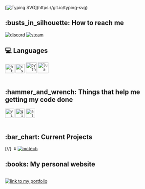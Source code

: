 [![Typing SVG](https://readme-typing-svg.demolab.com?font=Roboto&weight=500&size=30&duration=2500&pause=1250&color=7F31CE&center=true&width=435&lines=Welcome+to+my+profile!;I'm+Jaxx%2C+and+I'm+a+developer!)](https://git.io/typing-svg)

<h2>:busts_in_silhouette: How to reach me</h2>

[![discord](https://img.shields.io/badge/jaxx-blue?logo=discord&logoColor=white)](https://discordapp.com/users/922843169480122388/)
[![steam](https://img.shields.io/badge/jaxx-black?logo=steam&logoColor=white)](https://steamcommunity.com/id/aftxr-lifx/)
</br>

<h2>💻 Languages</h2>
<code><img title="HTML 5" alt="html5" width="30px" src="https://cdn.jsdelivr.net/gh/devicons/devicon/icons/html5/html5-original.svg" /></code>
<code><img title="CSS 3" alt="css 3" width="30px" src="https://cdn.jsdelivr.net/gh/devicons/devicon/icons/css3/css3-original.svg" /></code>
<code><img title="Python" alt="python" width="35px" src="https://cdn.jsdelivr.net/gh/devicons/devicon/icons/python/python-original.svg" /></code>
<code><img title="Lua" alt="lua" width="35px" src="https://cdn.jsdelivr.net/gh/devicons/devicon/icons/lua/lua-plain-wordmark.svg" /></code>
</br></br>

<h2>:hammer_and_wrench: Things that help me getting my code done</h2>
<code><img title="VS Code" alt="visual studio code" width="30px" src="https://cdn.jsdelivr.net/gh/devicons/devicon/icons/vscode/vscode-original.svg" /></code>
<code><img title="GitHub" alt="github" width="30px" src="https://cdn.jsdelivr.net/gh/devicons/devicon/icons/github/github-original.svg" /></code>
<code><img title="Atom" alt="atom" width="30px" src="https://cdn.jsdelivr.net/gh/devicons/devicon/icons/atom/atom-original.svg" /></code>
</br></br>

<h2>:bar_chart: Current Projects</h2>

[//]: # [![mctech](https://img.shields.io/badge/Currently%20Nothing-darkgreen?logo=github&logoColor=white)](https://example.com/)

<h2>:books: My personal website</h2>
</br>
<a href="https://jaxx.site/">
    <img alt="link to my portfolio" src="https://img.shields.io/static/v1?label&message=open+website&color=7E3ACE&style=for-the-badge" />
</a>
</br></br>
